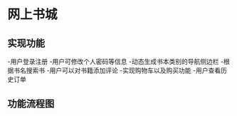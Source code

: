 # 网上书城
## 实现功能
  -用户登录注册
  -用户可修改个人密码等信息
  -动态生成书本类别的导航侧边栏
  -根据书名搜索书
  -用户可以对书籍添加评论
  -实现购物车以及购买功能
  -用户查看历史订单
## 功能流程图

  
